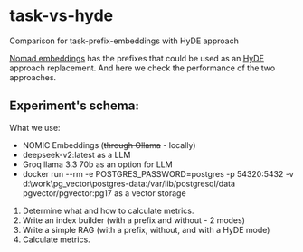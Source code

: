 # task-vs-hyde
Comparison for task-prefix-embeddings with HyDE approach

[Nomad embeddings](https://huggingface.co/nomic-ai/nomic-embed-text-v1.5) has the
prefixes that could be used as an 
[HyDE](https://docs.haystack.deepset.ai/docs/hypothetical-document-embeddings-hyde)
approach replacement. And here we check the performance of the two approaches.

## Experiment's schema:

What we use:
- NOMIC Embeddings (~~through Ollama~~ - locally)
- deepseek-v2:latest as a LLM
- Groq llama 3.3 70b as an option for LLM
- docker run --rm -e POSTGRES_PASSWORD=postgres -p 54320:5432 -v d:\work\pg_vector\postgres-data:/var/lib/postgresql/data pgvector/pgvector:pg17 as a vector storage
1. Determine what and how to calculate metrics.
2. Write an index builder (with a prefix and without - 2 modes)
3. Write a simple RAG (with a prefix, without, and with a HyDE mode)
4. Calculate metrics.